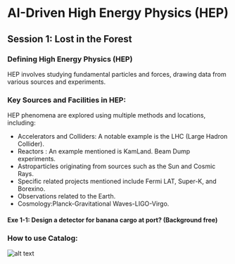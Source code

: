 # AI-Driven High Energy Physics (HEP)
## Session 1: Lost in the Forest

### Defining High Energy Physics (HEP)
HEP involves studying fundamental particles and forces, drawing data from various sources and experiments.
### Key Sources and Facilities in HEP: 
HEP phenomena are explored using multiple methods and locations, including:
- Accelerators and Colliders: A notable example is the LHC (Large Hadron Collider).
- Reactors : An example mentioned is KamLand. Beam Dump experiments.
- Astroparticles originating from sources such as the Sun and Cosmic Rays.
- Specific related projects mentioned include Fermi LAT, Super-K, and Borexino.
- Observations related to the Earth.
- Cosmology:Planck-Gravitational Waves-LIGO-Virgo.
#### Exe 1-1: Design a detector for banana cargo at port? (Background free)
### How to use Catalog:
![alt text](image.png)